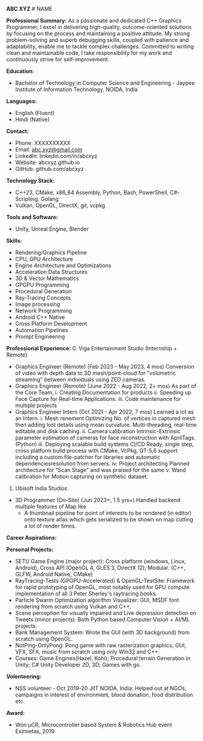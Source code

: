 [//]: # (Writing my resume for Software Development Engineer 2 - Game Development roles)
[//]: # (I am a computer graphic/3d programmer in game industry with 1.5+ years of experience in AAA industry. Professionally have worked on mostly on map related features of an unannounced project involving mesh processing, post processing shader etc. I am looking for a role where I can leverage my experience to help an organization achieve its goals. Coming from a highly-technical background, I have a strong interest in technology and am looking to transition into a more high stakes role.)
[//]: # (Let's rewrite things in comments to be more suited for IT Industry.)

**ABC XYZ** # NAME

**Professional Summary:**
As a passionate and dedicated C++ Graphics Programmer, I excel in delivering high-quality, outcome-oriented solutions by focusing on the process and maintaining a positive attitude. My strong problem-solving and superb debugging skills, coupled with patience and adaptability, enable me to tackle complex challenges. Committed to writing clean and maintainable code, I take responsibility for my work and continuously strive for self-improvement.

**Education:**
- Bachelor of Technology in Computer Science and Engineering - Jaypee Institute of Information Technology, NOIDA, India

**Languages:**
- English (Fluent)
- Hindi (Native)

**Contact:**
- Phone: XXXXXXXXXX
- Email: abc.xyz@gmail.com
- LinkedIn: linkedin.com/in/abcxyz
- Website: abcxyz.github.io
- GitHub: github.com/abcxyz

**Technology Stack:**
- C++23, CMake, x86_64 Assembly, Python, Bash, PowerShell, C#-Scripting, Golang
- Vulkan, OpenGL, DirectX, git, vcpkg

**Tools and Software:**
- Unity, Unreal Engine, Blender

**Skills:**
- Rendering/Graphics Pipeline
- CPU, GPU Architecture
- Engine Architecture and Optimizations
- Acceleration Data Structures
- 3D & Vector Mathematics
- GPGPU Programming
- Procedural Generation
- Ray-Tracing Concepts
- Image processing
- Network Programming
- Android C++ Native
- Cross Platform Development
- Automation Pipelines
- Prompt Engineering

**Professional Experience:**
0. Viga Entertainment Studio (Internship + Remote)
  - Graphics Engineer (Remote) (Feb 2023 - May 2023, 4 mos)
    Conversion of video with depth data to 3D mesh/point-cloud for "volumetric streaming" between individuals using ZED cameras.
  - Graphics Engineer (Remote) (June 2022 - Aug 2022, 2+ mos)
    As part of the Core Team,
    i. Creating Documentation for products
    ii. Speeding up Face Capture for Real-time Applications.
    iii. Code maintenance for multiple projects
  - Graphics Engineer Intern (Oct 2021 - Apr 2022, 7 mos)
    Learned a lot as an Intern.
    i. Mesh renement Optimizing No. of vertices in captured mesh then adding lost details using mean curvature. Multi-threading, real-time editable and disk caching.
    ii. Camera calibration Intrinsic-Extrinsic parameter estimation of cameras for face reconstruction with AprilTags.(Python)
    iii. Deploying scalable build systems CI/CD Ready, single step, cross platform build process with CMake, VcPkg, QT-5,6 support including a custom file-patcher for libraries and automatic dependenciesresolution from servers.
    iv. Project architecting Planned architecture for "Scan Stage" and was praised for the same
    v. Wand calibration for Motion capturing on synthetic dataset.
1. Ubisoft India Studios
  - 3D Programmer (On-Site) (Jun 2023+, 1.5 yrs+)
    Handled backend multiple features of Map like 
    - A thumbnail pipeline for point of interests to be rendered (in editor) onto texture atlas which gets serialized to be shown on map cutting a lot of render times.

**Career Aspirations:**

**Personal Projects:**
- SETU Game Engine (major project): Cross platform (windows, Linux, Android), Cross API (OpenGL 4, GLES 3, DirectX 12), Modular. (C++, GLFW, Android Native, CMake)
- RayTracing-Tests (GPGPU-Accelerated) & OpenGL-TestSite: Framework for rapid prototyping of OpenGL, most notably used for GPU compute implementation of all 3 Peter Sherley's raytracing books.
- Particle Swarm Optimization algorithm Visualizer: GUI, MSDF font rendering from scratch using Vulkan and C++.
- Scene perception for visually impaired and Live depression detection on Tweets (minor projects): Both Python based Computer Vision + AI/ML projects.
- Bank Management System: Wrote the GUI (with 3D background) from scratch using OpenGL.
- NotPing-OnlyPong: Pong game with raw rasterization graphics, GUI, VFX, SFX, music from scratch using only Win32 and C++.
- Courses: Game Engines(Hazel, Kohi); Procedural terrain Generation in Unity; C# Unity Developer 2D, 3D; Games with go.

**Volenteering:**
- NSS volunteer - Oct 2019-20 JIIT NOIDA, India: Helped out at NGOs, campaigns in interest of environment, blood donation, food distribution etc.

**Award:**
- Won μCR, Microcontroller based System & Robotics Hub event Eximietas, 2019
